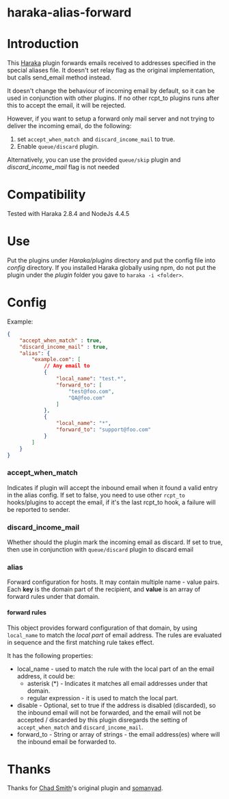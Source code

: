 haraka-alias-forward
====================
# Introduction
This [Haraka](http://haraka.github.io/) plugin forwards emails received to addresses specified in the special aliases file. It doesn't set relay flag as the original implementation, but calls send_email method instead.

It doesn't change the behaviour of incoming email by default, so it can be used in conjunction with other plugins. If no other rcpt_to plugins runs after this to accept the email, it will be rejected. 

However, if you want to setup a forward only mail server and not trying to deliver the incoming email, do the following:
   
1. set `accept_when_match `and `discard_income_mail` to true.
2. Enable `queue/discard` plugin. 

Alternatively, you can use the provided `queue/skip` plugin and *discard_income_mail* flag is not needed

# Compatibility  
Tested with Haraka 2.8.4 and NodeJs 4.4.5

# Use
Put the plugins under *Haraka/plugins* directory and put the config file into *config* directory. If you installed Haraka globally using npm, do not put the plugin under the *plugin* folder you gave to `haraka -i <folder>`.

# Config
Example:
```json
{
    "accept_when_match" : true,
    "discard_income_mail" : true,
    "alias": {
        "example.com": [
            // Any email to 
            {
                "local_name": "test.*",
                "forward_to": [
                    "test@foo.com",
                    "QA@foo.com"
                ]
            },
            {
                "local_name": "*",
                "forward_to": "support@foo.com"
            }
        ]
    }
}
```

### accept_when_match
Indicates if plugin will accept the inbound email when it found a valid entry in the alias config. 
If set to false, you need to use other `rcpt_to` hooks/plugins to accept the email, if it's the last rcpt_to hook, a failure will be reported to sender.

### discard_income_mail
Whether should the plugin mark the incoming email as discard. If set to true, then use in conjunction with `queue/discard` plugin to discard email

### alias
Forward configuration for hosts. It may contain multiple name - value pairs. Each **key** is the domain part of the recipient, and **value** is an array of forward rules under that domain.

#### forward rules
This object provides forward configuration of that domain, by using `local_name` to match the *local part* of email address. The rules are evaluated in sequence and the first matching rule takes effect. 

It has the following properties:

- local_name - used to match the rule with the local part of an the email address, it could be:
    - asterisk (*) - Indicates it matches all email addresses under that domain.
    - regular expression - it is used to match the local part.
- disable - Optional, set to true if the address is disabled (discarded), so the inbound email will not be forwarded, and the email will not be accepted / discarded by this plugin disregards the setting of `accept_when_match` and `discard_income_mail`.
- forward_to - String or array of strings - the email address(es) where will the inbound email be forwarded to. 

# Thanks
Thanks for [Chad Smith](https://github.com/chadsmith)'s original plugin and [somanyad](https://github.com/ruandao/somanyad-emailD).